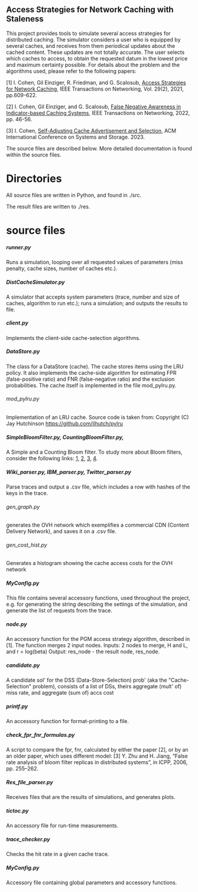 ## Access Strategies for Network Caching with Staleness

This project provides tools to simulate several access strategies for distributed caching. 
The simulator considers a user who is equipped by several caches, and receives from them periodical updates about the cached content. These updates are not totally accurate. The user selects which caches to access, to obtain the requested datum in the lowest price and maximum certainty possible.
For details about the problem and the algorithms used, please refer to the following papers:

[1] I. Cohen, Gil Einziger, R. Friedman, and G. Scalosub, [Access Strategies for Network Caching](https://www.researchgate.net/profile/Itamar-Cohen-2/publication/346732877_Access_Strategies_for_Network_Caching/links/5fd27eeea6fdcc697bf6f924/Access-Strategies-for-Network-Caching.pdf), IEEE Transactions on Networking, Vol. 29(2), 2021, pp.609-622.
 
[2] I. Cohen, Gil Einziger, and G. Scalosub, [False Negative Awareness in Indicator-based Caching Systems](https://www.researchgate.net/publication/361178366_False_Negative_Awareness_in_Indicator-Based_Caching_Systems), IEEE Transactions on Networking, 2022, pp. 46-56.

[3] I. Cohen, [Self-Adjusting Cache Advertisement and Selection](https://www.researchgate.net/profile/Itamar-Cohen-2/publication/370398278_Self-Adjusting_Cache_Advertisement_and_Selection/links/645b3d4a6090c43d0f5e7c7c/Self-Adjusting-Cache-Advertisement-and-Selection.pdf), ACM International Conference on Systems and Storage. 2023.

The source files are described below. More detailed documentation is found within the source files.

# Directories
All source files are written in Python, and found in ./src.

The result files are written to ./res.

# source files

##### runner.py #
Runs a simulation, looping over all requested values of parameters (miss penalty, cache sizes, number of caches etc.).

##### DistCacheSimulator.py # 
A simulator that accepts system parameters (trace, number and size of caches, algorithm to run etc.); runs a simulation; and outputs the results to file.

##### client.py
Implements the client-side cache-selection algorithms.

##### DataStore.py
The class for a DataStore (cache). The cache stores items using the LRU policy.
It also implements the cache-side algorithm for estimating FPR (false-positive ratio) and FNR (false-negative ratio) and the exclusion probabilities. 
The cache itself is implemented in the file mod_pylru.py.

###### mod_pylru.py
Implementation of an LRU cache. Source code is taken from:
Copyright (C) Jay Hutchinson
https://github.com/jlhutch/pylru

##### SimpleBloomFilter.py, CountingBloomFilter.py, 
A Simple and a Counting Bloom filter. To study more about Bloom filters, consider the following links: [1](http://www.maxburstein.com/blog/creating-a-simple-bloom-filter), [2](https://hur.st/bloomfilter), [3](http://pages.cs.wisc.edu/~cao/papers/summary-cache/node8.html), [4](https://www.eecs.harvard.edu/~michaelm/postscripts/im2005b.pdf).

##### Wiki_parser.py, IBM_parser.py, Twitter_parser.py
Parse traces and output a .csv file, which includes a row with hashes of the keys in the trace. 

###### gen_graph.py
generates the OVH network which exemplifies a commercial CDN (Content Delivery Network), and saves it on a .csv file.

###### gen_cost_hist.py
Generates a histogram showing the cache access costs for the OVH network

##### MyConfig.py
This file contains several accessory functions, used throughout the project, e.g. for generating the string describing the settings of the simulation, and generate the list of requests from the trace.

##### node.py
An accessory function for the PGM access strategy algorithm, described in [1]. 
The function merges 2 input nodes.
Inputs: 2 nodes to merge, H and L, and r = log(beta)
Output: res_node - the result node, res_node.

##### candidate.py
A candidate sol' for the DSS (Data-Store-Selection) prob' (aka the "Cache-Selection" problem), consists of a list of DSs, theirs aggregate (mult' of) miss rate, and aggregate (sum of) accs cost

##### printf.py
An accessory function for format-printing to a file.

##### check_fpr_fnr_formulas.py
A script to compare the fpr, fnr, calculated by either the paper [2], or by an an older paper, which uses different model:
[3] Y. Zhu and H. Jiang, “False rate analysis of bloom filter replicas in distributed systems”, in ICPP, 2006, pp. 255–262.

##### Res_file_parser.py
Receives files that are the results of simulations, and generates plots.

##### tictoc.py
An accessory file for run-time measurements.

##### trace_checker.py
Checks the hit rate in a given cache trace.

##### MyConfig.py
Accessory file containing global parameters and accessory functions.
